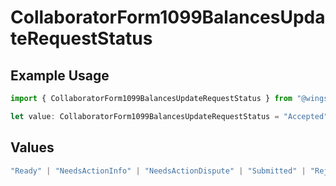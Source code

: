 # CollaboratorForm1099BalancesUpdateRequestStatus

## Example Usage

```typescript
import { CollaboratorForm1099BalancesUpdateRequestStatus } from "@wingspan/payments/sdk/models/shared";

let value: CollaboratorForm1099BalancesUpdateRequestStatus = "Accepted";
```

## Values

```typescript
"Ready" | "NeedsActionInfo" | "NeedsActionDispute" | "Submitted" | "Rejected" | "Accepted" | "Excluded"
```